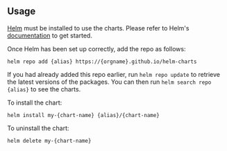 ## Usage

[Helm](https://helm.sh) must be installed to use the charts.  Please refer to
Helm's [documentation](https://helm.sh/docs) to get started.

Once Helm has been set up correctly, add the repo as follows:

    helm repo add {alias} https://{orgname}.github.io/helm-charts

If you had already added this repo earlier, run `helm repo update` to retrieve
the latest versions of the packages.  You can then run `helm search repo
{alias}` to see the charts.

To install the <chart-name> chart:

    helm install my-{chart-name} {alias}/{chart-name}

To uninstall the chart:

    helm delete my-{chart-name}

